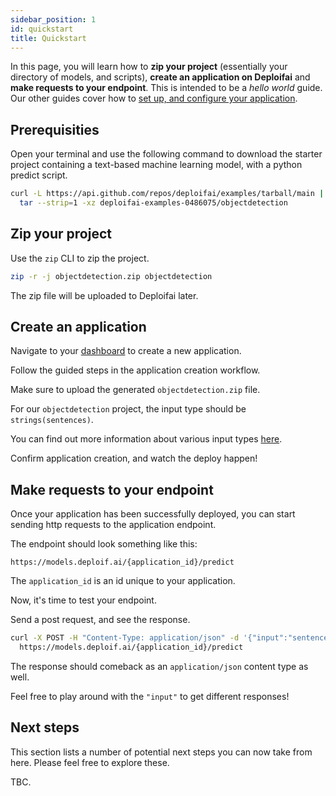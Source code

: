 ```yaml
---
sidebar_position: 1
id: quickstart
title: Quickstart
---
```


In this page, you will learn how to **zip your project** (essentially your directory of models, and scripts), **create an application on Deploifai** and **make requests to your endpoint**. This is intended to be a _hello world_ guide. Our other guides cover how to [set up, and configure your application](setting-up).

## Prerequisities

Open your terminal and use the following command to download the starter project containing a text-based machine learning model, with a python predict script.

```sh
curl -L https://api.github.com/repos/deploifai/examples/tarball/main | \
  tar --strip=1 -xz deploifai-examples-0486075/objectdetection
```

## Zip your project

Use the `zip` CLI to zip the project.

```sh
zip -r -j objectdetection.zip objectdetection
```

The zip file will be uploaded to Deploifai later.

## Create an application

Navigate to your <a href="https://deploif.ai/dashboard" target="_blank">dashboard</a> to create a new application.

Follow the guided steps in the application creation workflow.

Make sure to upload the generated `objectdetection.zip` file.

For our `objectdetection` project, the input type should be `strings(sentences)`.

You can find out more information about various input types [here](../application/input-types).

Confirm application creation, and watch the deploy happen!

## Make requests to your endpoint

Once your application has been successfully deployed, you can start sending http requests to the application endpoint.

The endpoint should look something like this:

```
https://models.deploif.ai/{application_id}/predict
```

The `application_id` is an id unique to your application.

Now, it's time to test your endpoint.

Send a post request, and see the response.

```sh
curl -X POST -H "Content-Type: application/json" -d '{"input":"sentence"}' \
  https://models.deploif.ai/{application_id}/predict
```

The response should comeback as an `application/json` content type as well.

Feel free to play around with the `"input"` to get different responses!

## Next steps

This section lists a number of potential next steps you can now take from here. Please feel free to explore these.

TBC.
